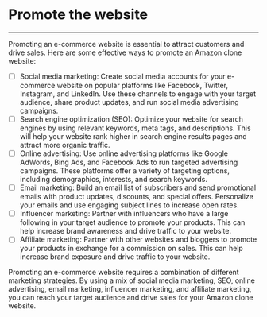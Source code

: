 # Promote the website
---

Promoting an e-commerce website is essential to attract customers and drive sales. Here are some effective ways to promote an Amazon clone website:

- [ ] Social media marketing: Create social media accounts for your e-commerce website on popular platforms like Facebook, Twitter, Instagram, and LinkedIn. Use these channels to engage with your target audience, share product updates, and run social media advertising campaigns.
- [ ] Search engine optimization (SEO): Optimize your website for search engines by using relevant keywords, meta tags, and descriptions. This will help your website rank higher in search engine results pages and attract more organic traffic.
- [ ] Online advertising: Use online advertising platforms like Google AdWords, Bing Ads, and Facebook Ads to run targeted advertising campaigns. These platforms offer a variety of targeting options, including demographics, interests, and search keywords.
- [ ] Email marketing: Build an email list of subscribers and send promotional emails with product updates, discounts, and special offers. Personalize your emails and use engaging subject lines to increase open rates.
- [ ] Influencer marketing: Partner with influencers who have a large following in your target audience to promote your products. This can help increase brand awareness and drive traffic to your website.
- [ ] Affiliate marketing: Partner with other websites and bloggers to promote your products in exchange for a commission on sales. This can help increase brand exposure and drive traffic to your website.

Promoting an e-commerce website requires a combination of different marketing strategies. By using a mix of social media marketing, SEO, online advertising, email marketing, influencer marketing, and affiliate marketing, you can reach your target audience and drive sales for your Amazon clone website.

